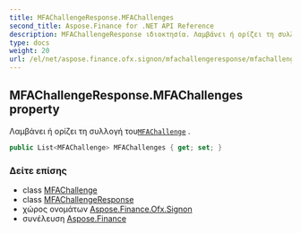 ```yaml
---
title: MFAChallengeResponse.MFAChallenges
second_title: Aspose.Finance for .NET API Reference
description: MFAChallengeResponse ιδιοκτησία. Λαμβάνει ή ορίζει τη συλλογή τουMFAChallenge .
type: docs
weight: 20
url: /el/net/aspose.finance.ofx.signon/mfachallengeresponse/mfachallenges/
---
```

## MFAChallengeResponse.MFAChallenges property

Λαμβάνει ή ορίζει τη συλλογή του[`MFAChallenge`](../../mfachallenge/) .

```csharp
public List<MFAChallenge> MFAChallenges { get; set; }
```

### Δείτε επίσης

* class [MFAChallenge](../../mfachallenge/)
* class [MFAChallengeResponse](../)
* χώρος ονομάτων [Aspose.Finance.Ofx.Signon](../../mfachallengeresponse/)
* συνέλευση [Aspose.Finance](../../../)


